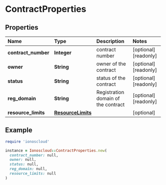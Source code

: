 # ContractProperties

## Properties

| Name | Type | Description | Notes |
| :--- | :--- | :--- | :--- |
| **contract\_number** | **Integer** | contract number | \[optional\]\[readonly\] |
| **owner** | **String** | owner of the contract | \[optional\]\[readonly\] |
| **status** | **String** | status of the contract | \[optional\]\[readonly\] |
| **reg\_domain** | **String** | Registration domain of the contract | \[optional\]\[readonly\] |
| **resource\_limits** | [**ResourceLimits**](resourcelimits.md) |  | \[optional\] |

## Example

```ruby
require 'ionoscloud'

instance = Ionoscloud::ContractProperties.new(
  contract_number: null,
  owner: null,
  status: null,
  reg_domain: null,
  resource_limits: null
)
```

